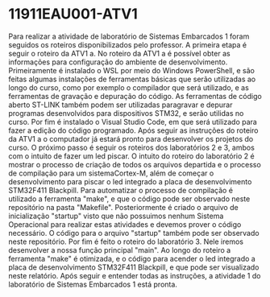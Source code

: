 # 11911EAU001-ATV1

Para realizar a atividade de laboratório de Sistemas Embarcados 1 foram seguidos os roteiros disponibilizados pelo professor. A primeira etapa é seguir o roteiro da ATV1 a.
No roteiro da ATV1 a é possível obter as informações para configuração do ambiente de desenvolvimento. Primeiramente é instalado o WSL por meio do Windows PowerShell, e são feitas algumas instalações de ferramentas básicas que serão utilizadas ao longo do curso, como por exemplo o compilador que será utilizado, e as ferramentas de gravação e depuração do código. As ferramentas de código aberto ST-LINK também podem ser utilizadas paragravar e depurar programas desenvolvidos para dispositivos STM32, e serão utilidas no curso. Por fim é instalado o Visual Studio Code, em que será utilizado para fazer a edição do código programado.
Após seguir as instruções do roteiro da ATV1 a o computador já estará pronto para desenvolver os projetos do curso. O próximo passo é seguir os roteiros dos laboratórios 2 e 3, ambos com o intuito de fazer um led piscar.
O intuito do roteiro do laboratório 2 é mostrar o processo de criação de todos os arquivos departida e o processo de compilação para um sistemaCortex-M, além de começar o desenvolvimento para piscar o led integrado a placa de desenvolvimento STM32F411 Blackpill. Para automatizar o processo de compilação é utilizado a ferramenta "make", e que o código pode ser observado neste repositório na pasta "Makefile". Posteriormente é criado o arquivo de inicialização "startup" visto que não possuimos nenhum Sistema Operacional para realizar estas atividades e devemos prover o código necessário. O código para o arquivo "startup" também pode ser observado neste repositório.
Por fim é feito o roteiro do laboratório 3. Nele iremos desenvolver a nossa função principal "main". Ao longo do roteiro a ferramenta "make" é otimizada, e o código para acender o led integrado a placa de desenvolvimento STM32F411 Blackpill, e que pode ser visualizado neste relatório.
Após seguir e entender todas as instruções, a atividade 1 do laboratório de Sistemas Embarcados 1 está pronta.
